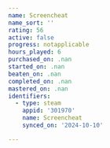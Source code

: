 ```yaml
---
name: Screencheat
name_sort: ''
rating: 56
active: false
progress: notapplicable
hours_played: 6
purchased_on: .nan
started_on: .nan
beaten_on: .nan
completed_on: .nan
mastered_on: .nan
identifiers:
  - type: steam
    appid: '301970'
    name: Screencheat
    synced_on: '2024-10-10'

---
```

